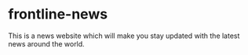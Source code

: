 # frontline-news
This is a news website which will make you stay updated with the latest news around the world.
